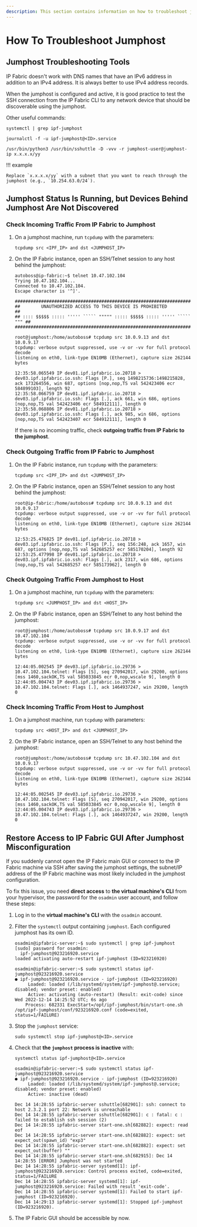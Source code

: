 ```yaml
---
description: This section contains information on how to troubleshoot jumphost-related problems.
---
```


# How To Troubleshoot Jumphost

## Jumphost Troubleshooting Tools

IP Fabric doesn't work with DNS names that have an IPv6 address in addition to
an IPv4 address. It is always better to use IPv4 address records.

When the jumphost is configured and active, it is good practice to test the SSH
connection from the IP Fabric CLI to any network device that should be
discoverable using the jumphost.

Other useful commands:

```shell title="To Get the Name of the Service and the Latest Logs From the Jumphost Service in Real Time"
systemctl | grep ipf-jumphost

journalctl -f -u ipf-jumphost@<ID>.service
```

```shell title="To Manually Start a Jumphost"
/usr/bin/python3 /usr/bin/sshuttle -D -vvv -r jumphost-user@jumphost-ip x.x.x.x/yy
```

!!! example

    Replace `x.x.x.x/yy` with a subnet that you want to reach through the
    jumphost (e.g., `10.254.63.0/24`).

## Jumphost Status Is Running, but Devices Behind Jumphost Are Not Discovered

### Check Incoming Traffic From IP Fabric to Jumphost

1. On a jumphost machine, run `tcpdump` with the parameters:

   ```shell
   tcpdump src <IPF_IP> and dst <JUMPHOST_IP>
   ```

2. On the IP Fabric instance, open an SSH/Telnet session to any host behind the
   jumphost:

   ```shell
   autoboss@ip-fabric:~$ telnet 10.47.102.104
   Trying 10.47.102.104...
   Connected to 10.47.102.104.
   Escape character is '^]'.

   ##########################################################################
   ##        UNAUTHORIZED ACCESS TO THIS DEVICE IS PROHIBITED              ##
   ## :::: $$$$$ ::::: ''''' ````` """"" ::::: $$$$$ ::::: ''''' ````` """ ##
   ##########################################################################
   ```

   ```shell
   root@jumphost:/home/autoboss# tcpdump src 10.0.9.13 and dst 10.0.9.17
   tcpdump: verbose output suppressed, use -v or -vv for full protocol decode
   listening on eth0, link-type EN10MB (Ethernet), capture size 262144 bytes

   12:35:58.065549 IP dev01.ipf.ipfabric.io.20718 > dev03.ipf.ipfabric.io.ssh: Flags [P.], seq 1498215736:1498215828, ack 173264556, win 687, options [nop,nop,TS val 542423406 ecr 584899103], length 92
   12:35:58.066759 IP dev01.ipf.ipfabric.io.20718 > dev03.ipf.ipfabric.io.ssh: Flags [.], ack 661, win 686, options [nop,nop,TS val 542423406 ecr 584912111], length 0
   12:35:58.068806 IP dev01.ipf.ipfabric.io.20718 > dev03.ipf.ipfabric.io.ssh: Flags [.], ack 985, win 686, options [nop,nop,TS val 542423407 ecr 584912111], length 0
   ```

   If there is no incoming traffic, check **outgoing traffic from IP Fabric to
   the jumphost**.

### Check Outgoing Traffic from IP Fabric to Jumphost

1. On the IP Fabric instance, run `tcpdump` with the parameters:

   ```shell
   tcpdump src <IPF_IP> and dst <JUMPHOST_IP>
   ```

2. On the IP Fabric instance, open an SSH/Telnet session to any host behind
   the jumphost:

    ```shell
    root@ip-fabric:/home/autoboss# tcpdump src 10.0.9.13 and dst 10.0.9.17
    tcpdump: verbose output suppressed, use -v or -vv for full protocol decode
    listening on eth0, link-type EN10MB (Ethernet), capture size 262144 bytes

    12:53:25.476825 IP dev01.ipf.ipfabric.io.20718 > dev03.ipf.ipfabric.io.ssh: Flags [P.], seq 156:248, ack 1657, win 687, options [nop,nop,TS val 542685257 ecr 585170204], length 92
    12:53:25.477998 IP dev01.ipf.ipfabric.io.20718 > dev03.ipf.ipfabric.io.ssh: Flags [.], ack 2317, win 686, options [nop,nop,TS val 542685257 ecr 585173962], length 0
    ```

### Check Outgoing Traffic From Jumphost to Host

1. On a jumphost machine, run `tcpdump` with the parameters:

   ```shell
   tcpdump src <JUMPHOST_IP> and dst <HOST_IP>
   ```

2. On the IP Fabric instance, open an SSH/Telnet to any host behind the
   jumphost:

   ```shell
   root@jumphost:/home/autoboss# tcpdump src 10.0.9.17 and dst 10.47.102.104
   tcpdump: verbose output suppressed, use -v or -vv for full protocol decode
   listening on eth0, link-type EN10MB (Ethernet), capture size 262144 bytes

   12:44:05.002545 IP dev03.ipf.ipfabric.io.29736 > 10.47.102.104.telnet: Flags [S], seq 270942017, win 29200, options [mss 1460,sackOK,TS val 585033845 ecr 0,nop,wscale 9], length 0
   12:44:05.004743 IP dev03.ipf.ipfabric.io.29736 > 10.47.102.104.telnet: Flags [.], ack 1464937247, win 29200, length 0
   ```

### Check Incoming Traffic From Host to Jumphost

1. On a jumphost machine, run `tcpdump` with parameters:

   ```shell
   tcpdump src <HOST_IP> and dst <JUMPHOST_IP>
   ```

2. On the IP Fabric instance, open an SSH/Telnet to any host behind the
   jumphost:

   ```shell
   root@jumphost:/home/autoboss# tcpdump src 10.47.102.104 and dst 10.0.9.17
   tcpdump: verbose output suppressed, use -v or -vv for full protocol decode
   listening on eth0, link-type EN10MB (Ethernet), capture size 262144 bytes

   12:44:05.002545 IP dev03.ipf.ipfabric.io.29736 > 10.47.102.104.telnet: Flags [S], seq 270942017, win 29200, options [mss 1460,sackOK,TS val 585033845 ecr 0,nop,wscale 9], length 0
   12:44:05.004743 IP dev03.ipf.ipfabric.io.29736 > 10.47.102.104.telnet: Flags [.], ack 1464937247, win 29200, length 0
   ```

## Restore Access to IP Fabric GUI After Jumphost Misconfiguration

If you suddenly cannot open the IP Fabric main GUI or connect to the IP Fabric
machine via SSH after saving the jumphost settings, the subnet/IP address of the
IP Fabric machine was most likely included in the jumphost configuration.

To fix this issue, you need **direct access** to **the virtual machine's CLI**
from your hypervisor, the password for the `osadmin` user account, and follow
these steps:

1. Log in to the **virtual machine's CLI** with the `osadmin` account.

2. Filter the `systemctl` output containing `jumphost`. Each configured jumphost
   has its own ID.

   ```shell
   osadmin@ipfabric-server:~$ sudo systemctl | grep ipf-jumphost
   [sudo] password for osadmin:
     ipf-jumphost@923216920.service                               loaded activating auto-restart ipf-jumphost (ID=923216920)
   ```

   ```shell
   osadmin@ipfabric-server:~$ sudo systemctl status ipf-jumphost@923216920.service
   ● ipf-jumphost@923216920.service - ipf-jumphost (ID=923216920)
        Loaded: loaded (/lib/systemd/system/ipf-jumphost@.service; disabled; vendor preset: enabled)
        Active: activating (auto-restart) (Result: exit-code) since Wed 2022-12-14 14:25:52 UTC; 6s ago
       Process: 682331 ExecStart=/opt/ipf-jumphost/bin/start-one.sh /opt/ipf-jumphost/conf/923216920.conf (code=exited, status=1/FAILURE)
   ```

3. Stop the `jumphost` service:

   ```shell
   sudo systemctl stop ipf-jumphost@<ID>.service
   ```

4. Check that **the `jumphost` process is inactive** with:

   ```shell
   systemctl status ipf-jumphost@<ID>.service
   ```

   ```shell
   osadmin@ipfabric-server:~$ sudo systemctl status ipf-jumphost@923216920.service
   ● ipf-jumphost@923216920.service - ipf-jumphost (ID=923216920)
        Loaded: loaded (/lib/systemd/system/ipf-jumphost@.service; disabled; vendor preset: enabled)
        Active: inactive (dead)

   Dec 14 14:28:55 ipfabric-server sshuttle[682901]: ssh: connect to host 2.3.2.1 port 22: Network is unreachable
   Dec 14 14:28:55 ipfabric-server sshuttle[682901]: c : fatal: c : failed to establish ssh session (2)
   Dec 14 14:28:55 ipfabric-server start-one.sh[682882]: expect: read eof
   Dec 14 14:28:55 ipfabric-server start-one.sh[682882]: expect: set expect_out(spawn_id) "exp3"
   Dec 14 14:28:55 ipfabric-server start-one.sh[682882]: expect: set expect_out(buffer) ""
   Dec 14 14:28:55 ipfabric-server start-one.sh[682915]: Dec 14 14:28:55 [ERROR] Jumphost was not started
   Dec 14 14:28:55 ipfabric-server systemd[1]: ipf-jumphost@923216920.service: Control process exited, code=exited, status=1/FAILURE
   Dec 14 14:28:55 ipfabric-server systemd[1]: ipf-jumphost@923216920.service: Failed with result 'exit-code'.
   Dec 14 14:28:55 ipfabric-server systemd[1]: Failed to start ipf-jumphost (ID=923216920).
   Dec 14 14:29:13 ipfabric-server systemd[1]: Stopped ipf-jumphost (ID=923216920).
   ```

5. The IP Fabric GUI should be accessible by now.
